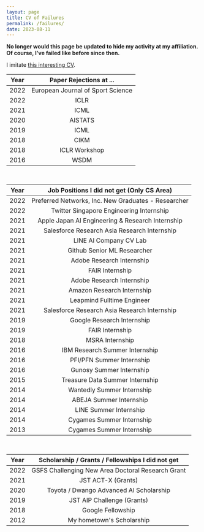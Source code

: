 ```yaml
---
layout: page
title: CV of Failures
permalink: /failures/
date: 2023-08-11
---
```


__No longer would this page be updated to hide my activity at my affiliation. Of course, I've failed like before since then.__


I imitate [this interesting CV](https://haushofer.ne.su.se/Johannes_Haushofer_CV_of_Failures.pdf).



| Year | Paper Rejections at ... |
|:----:|:----------:|
| 2022 | European Journal of Sport Science |
| 2022 | ICLR |
| 2021 | ICML |
| 2020 | AISTATS |
| 2019 | ICML |
| 2018 | CIKM |
| 2018 | ICLR Workshop |
| 2016 | WSDM |

<br />

| Year | Job Positions I did not get (Only CS Area) |
|:----:|:----------:|
| 2022 | Preferred Networks, Inc. New Graduates - Researcher |
| 2022 | Twitter Singapore Engineering Internship |
| 2021 | Apple Japan AI Engineering & Research Internship |
| 2021 | Salesforce Research Asia Research Internship |
| 2021 | LINE AI Company CV Lab |
| 2021 | Github Senior ML Researcher |
| 2021 | Adobe Research Internship |
| 2021 | FAIR Internship |
| 2021 | Adobe Research Internship |
| 2021 | Amazon Research Internship |
| 2021 | Leapmind Fulltime Engineer |
| 2021 | Salesforce Research Asia Research Internship |
| 2019 | Google Research Internship |
| 2019 | FAIR Internship |
| 2018 | MSRA Internship |
| 2016 | IBM Research Summer Internship |
| 2016 | PFI/PFN Summer Internship |
| 2016 | Gunosy Summer Internship |
| 2015 | Treasure Data Summer Internship |
| 2014 | Wantedly Summer Internship |
| 2014 | ABEJA Summer Internship |
| 2014 | LINE Summer Internship |
| 2014 | Cygames Summer Internship |
| 2013 | Cygames Summer Internship |

<br />

| Year | Scholarship / Grants / Fellowships I did not get |
|:----:|:----------:|
| 2022 | GSFS Challenging New Area Doctoral Research Grant |
| 2021 | JST ACT-X (Grants) |
| 2020 | Toyota / Dwango Advanced AI Scholarship |
| 2019 | JST AIP Challenge (Grants) |
| 2018 | Google Fellowship |
| 2012 | My hometown's Scholarship |

